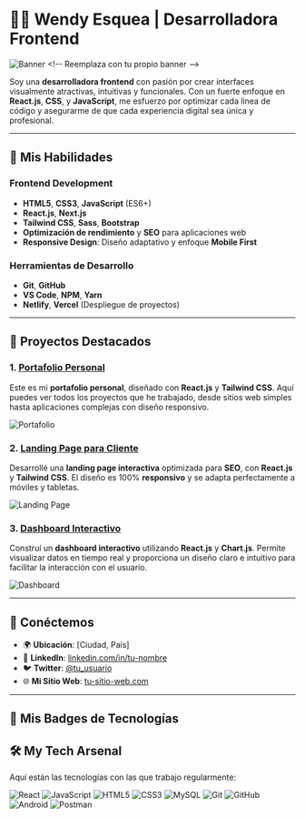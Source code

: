 # 👩‍💻 Wendy Esquea | Desarrolladora Frontend

![Banner]([https://via.placeholder.com/1200x400.png?text=Desarrolladora+Frontend](https://tse2.mm.bing.net/th/id/OIP.TYQTrlEk0xAV_ET_uiVgIgHaHa?w=196&h=196&c=7&r=0&o=7&dpr=1.5&pid=1.7&rm=3))  <!-- Reemplaza con tu propio banner -->

Soy una **desarrolladora frontend** con pasión por crear interfaces visualmente atractivas, intuitivas y funcionales. Con un fuerte enfoque en **React.js**, **CSS**, y **JavaScript**, me esfuerzo por optimizar cada línea de código y asegurarme de que cada experiencia digital sea única y profesional.

---

## 🚀 Mis Habilidades

### **Frontend Development**
- **HTML5**, **CSS3**, **JavaScript** (ES6+)
- **React.js**, **Next.js**
- **Tailwind CSS**, **Sass**, **Bootstrap**
- **Optimización de rendimiento** y **SEO** para aplicaciones web
- **Responsive Design**: Diseño adaptativo y enfoque **Mobile First**

### **Herramientas de Desarrollo**
- **Git**, **GitHub**
- **VS Code**, **NPM**, **Yarn**
- **Netlify**, **Vercel** (Despliegue de proyectos)
  
---

## 🚀 Proyectos Destacados

### 1. **[Portafolio Personal](https://github.com/tu-usuario/portafolio)**
Este es mi **portafolio personal**, diseñado con **React.js** y **Tailwind CSS**. Aquí puedes ver todos los proyectos que he trabajado, desde sitios web simples hasta aplicaciones complejas con diseño responsivo.

![Portafolio](https://via.placeholder.com/800x400.png?text=Captura+de+Portafolio)

### 2. **[Landing Page para Cliente](https://github.com/tu-usuario/landing-page)**
Desarrollé una **landing page interactiva** optimizada para **SEO**, con **React.js** y **Tailwind CSS**. El diseño es 100% **responsivo** y se adapta perfectamente a móviles y tabletas.

![Landing Page](https://via.placeholder.com/800x400.png?text=Landing+Page)

### 3. **[Dashboard Interactivo](https://github.com/tu-usuario/dashboard)**
Construí un **dashboard interactivo** utilizando **React.js** y **Chart.js**. Permite visualizar datos en tiempo real y proporciona un diseño claro e intuitivo para facilitar la interacción con el usuario.

![Dashboard](https://via.placeholder.com/800x400.png?text=Dashboard)

---


## 📲 Conéctemos

- 🌍 **Ubicación**: [Ciudad, País]
- 💼 **LinkedIn**: [linkedin.com/in/tu-nombre](https://linkedin.com/in/tu-nombre)
- 🐦 **Twitter**: [@tu_usuario](https://twitter.com/tu_usuario)
- 🌐 **Mi Sitio Web**: [tu-sitio-web.com](http://tu-sitio-web.com)

---

## 🔖 Mis Badges de Tecnologías
## 🛠 My Tech Arsenal

Aquí están las tecnologías con las que trabajo regularmente:

![React](https://img.shields.io/badge/React-61DAFB?style=flat&logo=react&logoColor=white)
![JavaScript](https://img.shields.io/badge/JavaScript-F7DF1E?style=flat&logo=javascript&logoColor=white)
![HTML5](https://img.shields.io/badge/HTML5-E34F26?style=flat&logo=html5&logoColor=white)
![CSS3](https://img.shields.io/badge/CSS3-1572B6?style=flat&logo=css3&logoColor=white)
![MySQL](https://img.shields.io/badge/MySQL-4479A1?style=flat&logo=mysql&logoColor=white)
![Git](https://img.shields.io/badge/Git-F05032?style=flat&logo=git&logoColor=white)
![GitHub](https://img.shields.io/badge/GitHub-181717?style=flat&logo=github&logoColor=white)
![Android](https://img.shields.io/badge/Android-3DDC84?style=flat&logo=android&logoColor=white)
![Postman](https://img.shields.io/badge/Postman-FF6C37?style=flat&logo=postman&logoColor=white)
